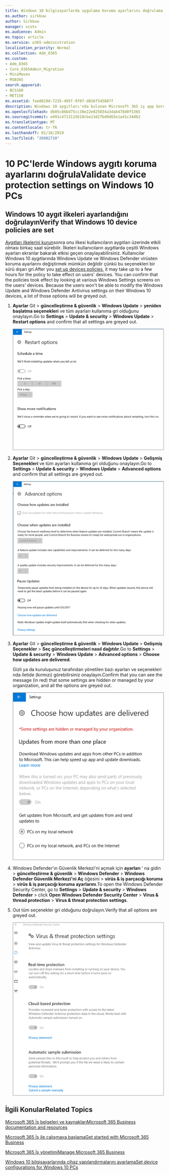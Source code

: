 ```yaml
---
title: Windows 10 bilgisayarlarda uygulama koruma ayarlarını doğrulama
ms.author: sirkkuw
author: Sirkkuw
manager: scotv
ms.audience: Admin
ms.topic: article
ms.service: o365-administration
localization_priority: Normal
ms.collection: Adm_O365
ms.custom:
- Adm_O365
- Core_O365Admin_Migration
- MiniMaven
- MSB365
search.appverid:
- BCS160
- MET150
ms.assetid: fae8819d-7235-495f-9f07-d016f545887f
description: Windows 10 aygıtları'nda bulunan Microsoft 365 iş app koruma ayarlarını doğrulamak öğrenin.
ms.openlocfilehash: db05c86bd75cc30e22e025034a3dab478d0f5365
ms.sourcegitcommit: e491c4713115610cbe13d2fbd0d65e1a41c34d62
ms.translationtype: MT
ms.contentlocale: tr-TR
ms.lasthandoff: 01/16/2019
ms.locfileid: "26982710"
---
```

# <a name="validate-device-protection-settings-on-windows-10-pcs"></a><span data-ttu-id="1757d-103">10 PC'lerde Windows aygıtı koruma ayarlarını doğrula</span><span class="sxs-lookup"><span data-stu-id="1757d-103">Validate device protection settings on Windows 10 PCs</span></span>

## <a name="verify-that-windows-10-device-policies-are-set"></a><span data-ttu-id="1757d-104">Windows 10 aygıt ilkeleri ayarlandığını doğrulayın</span><span class="sxs-lookup"><span data-stu-id="1757d-104">Verify that Windows 10 device policies are set</span></span>

<span data-ttu-id="1757d-p101">[Aygıtları ilkelerini kurun](protection-settings-for-windows-10-pcs.md)sonra onu ilkesi kullanıcıların aygıtları üzerinde etkili olması birkaç saat sürebilir. İlkeleri kullanıcıların aygıtlarda çeşitli Windows ayarları ekranlar bakarak etkisi geçen onaylayabilirsiniz. Kullanıcılar Windows 10 aygıtlarında Windows Update ve Windows Defender virüsten koruma ayarlarını değiştirmek mümkün değildir çünkü bu seçenekleri bir sürü dışarı gri.</span><span class="sxs-lookup"><span data-stu-id="1757d-p101">After you [set up devices policies](protection-settings-for-windows-10-pcs.md), it may take up to a few hours for the policy to take effect on users' devices. You can confirm that the policies took effect by looking at various Windows Settings screens on the users' devices. Because the users won't be able to modify the Windows Update and Windows Defender Antivirus settings on their Windows 10 devices, a lot of those options will be greyed out.</span></span>
  
1. <span data-ttu-id="1757d-108">**Ayarlar** Git \> **güncelleştirme &amp; güvenlik** \> **Windows Update** \> **yeniden başlatma seçenekleri** ve tüm ayarları kullanıma gri olduğunu onaylayın.</span><span class="sxs-lookup"><span data-stu-id="1757d-108">Go to **Settings** \> **Update &amp; security** \> **Windows Update** \> **Restart options** and confirm that all settings are greyed out.</span></span> 
    
    ![Yeniden başlatma seçenekleri, dışarı gri.](media/31308da9-18b0-47c5-bbf6-d5fa6747c376.png)
  
2. <span data-ttu-id="1757d-110">**Ayarlar** Git \> **güncelleştirme &amp; güvenlik** \> **Windows Update** \> **Gelişmiş Seçenekleri** ve tüm ayarları kullanıma gri olduğunu onaylayın.</span><span class="sxs-lookup"><span data-stu-id="1757d-110">Go to **Settings** \> **Update &amp; security** \> **Windows Update** \> **Advanced options** and confirm that all settings are greyed out.</span></span> 
    
    ![Windows Gelişmiş Seçenekler güncelleştirmeleri tüm nda.](media/049cf281-d503-4be9-898b-c0a3286c7fc2.png)
  
3. <span data-ttu-id="1757d-112">**Ayarlar** Git \> **güncelleştirme &amp; güvenlik** \> **Windows Update** \> **Gelişmiş Seçenekler** \> **Seç güncelleştirmeleri nasıl dağıtılır**.</span><span class="sxs-lookup"><span data-stu-id="1757d-112">Go to **Settings** \> **Update &amp; security** \> **Windows Update** \> **Advanced options** \> **Choose how updates are delivered**.</span></span>
    
    <span data-ttu-id="1757d-113">Gizli ya da kuruluşunuz tarafından yönetilen bazı ayarları ve seçenekleri nda iletide (kırmızı) görebilirsiniz onaylayın.</span><span class="sxs-lookup"><span data-stu-id="1757d-113">Confirm that you can see the message (in red) that some settings are hidden or managed by your organization, and all the options are greyed out.</span></span>
    
    ![Güncelleştirmeleri nasıl dağıtılır seçin sayfa ayarları gizli veya kuruluşunuz tarafından yönetilen gösterir.](media/6b3e37c5-da41-4afd-9983-b4f406216b59.png)
  
4. <span data-ttu-id="1757d-115">Windows Defender'ın Güvenlik Merkezi'ni açmak için **ayarları** ' na gidin \> **güncelleştirme &amp; güvenlik** \> **Windows Defender** \> **Windows Defender Güvenlik Merkezi'ni Aç** öğesini \> **virüs &amp; iş parçacığı koruma** \> **virüs &amp; iş parçacığı koruma ayarlarını**.</span><span class="sxs-lookup"><span data-stu-id="1757d-115">To open the Windows Defender Security Center, go to **Settings** \> **Update &amp; security** \> **Windows Defender** \> click **Open Windows Defender Security Center** \> **Virus &amp; thread protection** \> **Virus &amp; threat protection settings**.</span></span> 
    
5. <span data-ttu-id="1757d-116">Out tüm seçenekler gri olduğunu doğrulayın.</span><span class="sxs-lookup"><span data-stu-id="1757d-116">Verify that all options are greyed out.</span></span> 
    
    ![Virüs ve tehdit koruması ayarları nda.](media/9ca68d40-a5d9-49d7-92a4-c581688b5926.png)
  
## <a name="related-topics"></a><span data-ttu-id="1757d-118">İlgili Konular</span><span class="sxs-lookup"><span data-stu-id="1757d-118">Related Topics</span></span>

[<span data-ttu-id="1757d-119">Microsoft 365 İş belgeleri ve kaynakları</span><span class="sxs-lookup"><span data-stu-id="1757d-119">Microsoft 365 Business documentation and resources</span></span>](https://go.microsoft.com/fwlink/p/?linkid=853701)
  
[<span data-ttu-id="1757d-120">Microsoft 365 İş ile çalışmaya başlama</span><span class="sxs-lookup"><span data-stu-id="1757d-120">Get started with Microsoft 365 Business</span></span>](microsoft-365-business-overview.md)
  
[<span data-ttu-id="1757d-121">Microsoft 365 İş yönetimi</span><span class="sxs-lookup"><span data-stu-id="1757d-121">Manage Microsoft 365 Business</span></span>](manage.md)
  
[<span data-ttu-id="1757d-122">Windows 10 bilgisayarlarında cihaz yapılandırmalarını ayarlama</span><span class="sxs-lookup"><span data-stu-id="1757d-122">Set device configurations for Windows 10 PCs</span></span>](protection-settings-for-windows-10-pcs.md)
  

